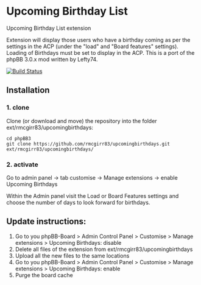 Upcoming Birthday List
===============

Upcoming Birthday List extension

Extension will display those users who have a birthday coming as per the settings in the ACP (under the "load" and "Board features" settings).  Loading of Birthdays must be set to display in the ACP.  This is a port of the phpBB 3.0.x mod written by Lefty74.

[![Build Status](https://travis-ci.com/rmcgirr83/upcomingbirthdays.svg?branch=master)](https://travis-ci.com/rmcgirr83/upcomingbirthdays)

## Installation

### 1. clone
Clone (or download and move) the repository into the folder ext/rmcgirr83/upcomingbirthdays:

```
cd phpBB3
git clone https://github.com/rmcgirr83/upcomingbirthdays.git ext/rmcgirr83/upcomingbirthdays/
```

### 2. activate
Go to admin panel -> tab customise -> Manage extensions -> enable Upcoming Birthdays

Within the Admin panel visit the Load or Board Features settings and choose the number of days to look forward for birthdays.

## Update instructions:
1. Go to you phpBB-Board > Admin Control Panel > Customise > Manage extensions > Upcoming Birthdays: disable
2. Delete all files of the extension from ext/rmcgirr83/upcomingbirthdays
3. Upload all the new files to the same locations
4. Go to you phpBB-Board > Admin Control Panel > Customise > Manage extensions > Upcoming Birthdays: enable
5. Purge the board cache